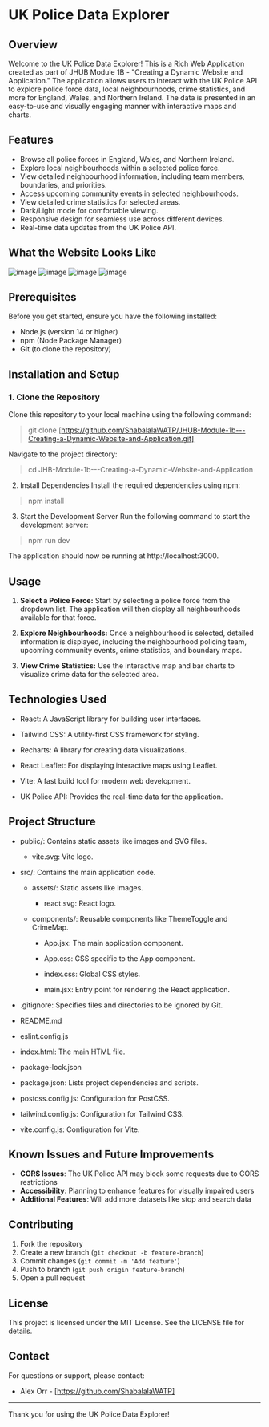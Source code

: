 # UK Police Data Explorer

## Overview

Welcome to the UK Police Data Explorer! This is a Rich Web Application created as part of JHUB Module 1B - "Creating a Dynamic Website and Application." The application allows users to interact with the UK Police API to explore police force data, local neighbourhoods, crime statistics, and more for England, Wales, and Northern Ireland. The data is presented in an easy-to-use and visually engaging manner with interactive maps and charts.

## Features

- Browse all police forces in England, Wales, and Northern Ireland.
- Explore local neighbourhoods within a selected police force.
- View detailed neighbourhood information, including team members, boundaries, and priorities.
- Access upcoming community events in selected neighbourhoods.
- View detailed crime statistics for selected areas.
- Dark/Light mode for comfortable viewing.
- Responsive design for seamless use across different devices.
- Real-time data updates from the UK Police API.

## What the Website Looks Like

![image](https://github.com/user-attachments/assets/d0f7a8d8-0c2a-4751-bd37-fdd6afb10eab)
![image](https://github.com/user-attachments/assets/d085ba86-b1ed-4a9f-87a7-a0aaaba1c2e4)
![image](https://github.com/user-attachments/assets/117f32ab-8a57-4eac-9c76-a4af2bb4ce6c)
![image](https://github.com/user-attachments/assets/2d3e0726-6730-41fa-87bb-6fb13dd8c423)



## Prerequisites

Before you get started, ensure you have the following installed:

- Node.js (version 14 or higher)
- npm (Node Package Manager)
- Git (to clone the repository)

## Installation and Setup

### 1. Clone the Repository
Clone this repository to your local machine using the following command:
>git clone [https://github.com/ShabalalaWATP/JHUB-Module-1b---Creating-a-Dynamic-Website-and-Application.git]

Navigate to the project directory:
>cd JHB-Module-1b---Creating-a-Dynamic-Website-and-Application

2. Install Dependencies
Install the required dependencies using npm:
>npm install

3. Start the Development Server
Run the following command to start the development server:
>npm run dev

The application should now be running at http://localhost:3000.

## Usage

1. **Select a Police Force:** Start by selecting a police force from the dropdown list. The application will then display all neighbourhoods available for that force.

2. **Explore Neighbourhoods:** Once a neighbourhood is selected, detailed information is displayed, including the neighbourhood policing team, upcoming community events, crime statistics, and boundary maps.

3. **View Crime Statistics:** Use the interactive map and bar charts to visualize crime data for the selected area.


## Technologies Used

- React: A JavaScript library for building user interfaces.

- Tailwind CSS: A utility-first CSS framework for styling.

- Recharts: A library for creating data visualizations.

- React Leaflet: For displaying interactive maps using Leaflet.

- Vite: A fast build tool for modern web development.

- UK Police API: Provides the real-time data for the application.


## Project Structure

- public/: Contains static assets like images and SVG files.

  - vite.svg: Vite logo.

- src/: Contains the main application code.

  - assets/: Static assets like images.

    - react.svg: React logo.

  - components/: Reusable components like ThemeToggle and CrimeMap.

    - App.jsx: The main application component.

    - App.css: CSS specific to the App component.

    - index.css: Global CSS styles.

    - main.jsx: Entry point for rendering the React application.

- .gitignore: Specifies files and directories to be ignored by Git.

- README.md

- eslint.config.js

- index.html: The main HTML file.

- package-lock.json

- package.json: Lists project dependencies and scripts.

- postcss.config.js: Configuration for PostCSS.

- tailwind.config.js: Configuration for Tailwind CSS.

- vite.config.js: Configuration for Vite.

## Known Issues and Future Improvements

- **CORS Issues**: The UK Police API may block some requests due to CORS restrictions
- **Accessibility**: Planning to enhance features for visually impaired users
- **Additional Features**: Will add more datasets like stop and search data

## Contributing

1. Fork the repository
2. Create a new branch (`git checkout -b feature-branch`)
3. Commit changes (`git commit -m 'Add feature'`)
4. Push to branch (`git push origin feature-branch`)
5. Open a pull request

## License

This project is licensed under the MIT License. See the LICENSE file for details.

## Contact

For questions or support, please contact:
- Alex Orr - [https://github.com/ShabalalaWATP]

---

Thank you for using the UK Police Data Explorer!
